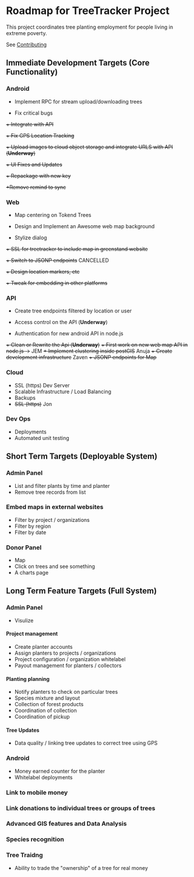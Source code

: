 # Roadmap for TreeTracker Project

This project coordinates tree planting employment for people living in extreme poverty.

See [Contributing](https://github.com/Greenstand/Development-Overview/blob/master/Contributing.md) 

## Immediate Development Targets (Core Functionality)

### Android

+ Implement RPC for stream upload/downloading trees

+ Fix critical bugs

~~+ Integrate with API~~

~~+ Fix GPS Location Tracking~~

~~+ Upload images to cloud object storage and integrate URLS with API (**Underway**)~~

~~+ UI Fixes and Updates~~

~~+ Repackage with new key~~

~~+Remove remind to sync~~

### Web

+ Map centering on Tokend Trees

+ Design and Implement an Awesome web map background 

+ Stylize dialog

~~+ SSL for treetracker to include map in greenstand website~~

~~+ Switch to JSONP endpoints~~ CANCELLED

~~+ Design location markers, etc~~

~~+ Tweak for embedding in other platforms~~


### API

+ Create tree endpoints filtered by location or user

+ Access control on the API  (**Underway**)

+ Authentication for new android API in node.js

~~+ Clean or Rewrite the Api (**Underway**)~~
~~+ First work on new web map API in node.js ->~~ JEM
~~+ Implement clustering inside postGIS~~ Anuja
~~+ Create development infrastructure~~ Zaven
~~+ JSONP endpoints for Map~~

### Cloud

+ SSL (https) Dev Server
+ Scalable Infrastructure / Load Balancing
+ Backups
+ ~~SSL (https)~~ Jon

### Dev Ops
+ Deployments
+ Automated unit testing

## Short Term Targets (Deployable System)

### Admin Panel
+ List and filter plants by time and planter
+ Remove tree records from list

### Embed maps in external websites
+ Filter by project / organizations
+ Filter by region
+ Filter by date

### Donor Panel 
+ Map
+ Click on trees and see something
+ A charts page

## Long Term Feature Targets  (Full System)

### Admin Panel

+ Visulize 

#### Project management
+ Create planter accounts
+ Assign planters to projects / organizations
+ Project configuration / organization whitelabel
+ Payout management for planters / collectors

#### Planting planning
+ Notify planters to check on particular trees
+ Species mixture and layout
+ Collection of forest products
+ Coordination of collection
+ Coordination of pickup

#### Tree Updates
+ Data quality / linking tree updates to correct tree using GPS

### Android
+ Money earned counter for the planter
+ Whitelabel deployments

### Link to mobile money

### Link donations to individual trees or groups of trees

### Advanced GIS features and Data Analysis

### Species recognition

### Tree Traidng
+ Ability to trade the "ownership" of a tree for real money

